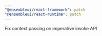 ```yaml
---
"@ensembleui/react-framework": patch
"@ensembleui/react-runtime": patch
---
```


Fix context passing on imperative invoke API
